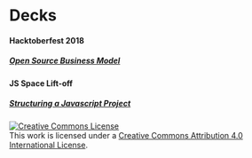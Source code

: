 # Decks



#### Hacktoberfest 2018
##### [Open Source Business Model](jsspace-liftoff)


#### JS Space Lift-off
##### [Structuring a Javascript Project](./oss-business-model)




<a rel="license" href="http://creativecommons.org/licenses/by/4.0/"><img alt="Creative Commons License" style="border-width:0" src="https://i.creativecommons.org/l/by/4.0/88x31.png" /></a><br />This work is licensed under a <a rel="license" href="http://creativecommons.org/licenses/by/4.0/">Creative Commons Attribution 4.0 International License</a>.
